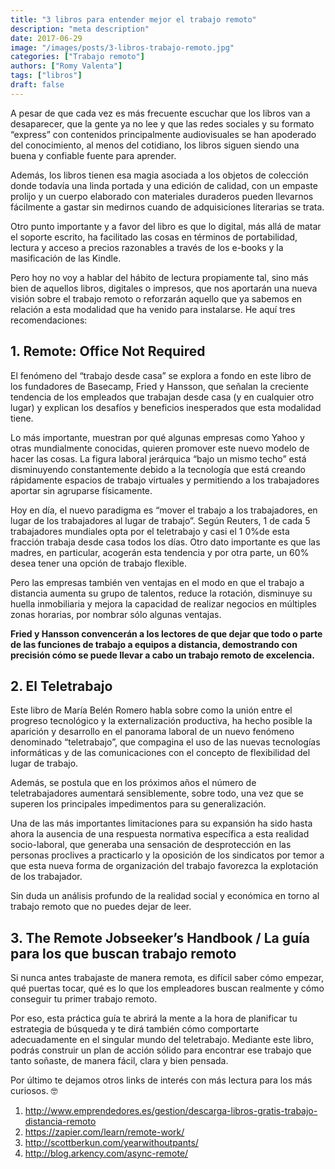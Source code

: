 ```yaml
---
title: "3 libros para entender mejor el trabajo remoto"
description: "meta description"
date: 2017-06-29
image: "/images/posts/3-libros-trabajo-remoto.jpg"
categories: ["Trabajo remoto"]
authors: ["Romy Valenta"]
tags: ["libros"]
draft: false
---
```


A pesar de que cada vez es más frecuente escuchar que los libros van a desaparecer, que la gente ya no lee y que las redes sociales y su formato “express” con contenidos principalmente audiovisuales se han apoderado del conocimiento, al menos del cotidiano, los libros siguen siendo una buena y confiable fuente para aprender.

Además, los libros tienen esa magia asociada a los objetos de colección donde todavía una linda portada y una edición de calidad, con un empaste prolijo y un cuerpo elaborado con materiales duraderos pueden llevarnos fácilmente a gastar sin medirnos cuando de adquisiciones literarias se trata.

Otro punto importante y a favor del libro es que lo digital, más allá de matar el soporte escrito, ha facilitado las cosas en términos de portabilidad, lectura y acceso a precios razonables a través de los e-books y la masificación de las Kindle.

Pero hoy no voy a hablar del hábito de lectura propiamente tal, sino más bien de aquellos libros, digitales o impresos, que nos aportarán una nueva visión sobre el trabajo remoto o reforzarán aquello que ya sabemos en relación a esta modalidad que ha venido para instalarse. He aquí tres recomendaciones:

## 1. Remote: Office Not Required
El fenómeno del “trabajo desde casa” se explora a fondo en este libro de los fundadores de Basecamp, Fried y Hansson, que señalan la creciente tendencia de los empleados que trabajan desde casa (y en cualquier otro lugar) y explican los desafíos y beneficios inesperados que esta modalidad tiene.

Lo más importante, muestran por qué algunas empresas como Yahoo y otras mundialmente conocidas, quieren promover este nuevo modelo de hacer las cosas. La figura laboral jerárquica “bajo un mismo techo” está disminuyendo constantemente debido a la tecnología que está creando rápidamente espacios de trabajo virtuales y permitiendo a los trabajadores aportar sin agruparse físicamente.

Hoy en día, el nuevo paradigma es “mover el trabajo a los trabajadores, en lugar de los trabajadores al lugar de trabajo”. Según Reuters, 1 de cada 5 trabajadores mundiales opta por el teletrabajo y casi el 1 0%de esta fracción trabaja desde casa todos los días. Otro dato importante es que las madres, en particular, acogerán esta tendencia y por otra parte, un 60% desea tener una opción de trabajo flexible.

Pero las empresas también ven ventajas en el modo en que el trabajo a distancia aumenta su grupo de talentos, reduce la rotación, disminuye su huella inmobiliaria y mejora la capacidad de realizar negocios en múltiples zonas horarias, por nombrar sólo algunas ventajas.

**Fried y Hansson convencerán a los lectores de que dejar que todo o parte de las funciones de trabajo a equipos a distancia, demostrando con precisión cómo se puede llevar a cabo un trabajo remoto de excelencia.**

## 2. El Teletrabajo

Este libro de María Belén Romero habla sobre como la unión entre el progreso tecnológico y la externalización productiva, ha hecho posible la aparición y desarrollo en el panorama laboral de un nuevo fenómeno denominado “teletrabajo”, que compagina el uso de las nuevas tecnologías informáticas y de las comunicaciones con el concepto de flexibilidad del lugar de trabajo.

Además, se postula que en los próximos años el número de teletrabajadores aumentará sensiblemente, sobre todo, una vez que se superen los principales impedimentos para su generalización.

Una de las más importantes limitaciones para su expansión ha sido hasta ahora la ausencia de una respuesta normativa específica a esta realidad socio-laboral, que generaba una sensación de desprotección en las personas proclives a practicarlo y la oposición de los sindicatos por temor a que esta nueva forma de organización del trabajo favorezca la explotación de los trabajador.

Sin duda un análisis profundo de la realidad social y económica en torno al trabajo remoto que no puedes dejar de leer.

## 3. The Remote Jobseeker’s Handbook / La guía para los que buscan trabajo remoto

Si nunca antes trabajaste de manera remota, es difícil saber cómo empezar, qué puertas tocar, qué es lo que los empleadores buscan realmente y cómo conseguir tu primer trabajo remoto.

Por eso, esta práctica guía te abrirá la mente a la hora de planificar tu estrategia de búsqueda y te dirá también cómo comportarte adecuadamente en el singular mundo del teletrabajo. Mediante este libro, podrás construir un plan de acción sólido para encontrar ese trabajo que tanto soñaste, de manera fácil, clara y bien pensada.

Por último te dejamos otros links de interés con más lectura para los más curiosos. 🤓

1. http://www.emprendedores.es/gestion/descarga-libros-gratis-trabajo-distancia-remoto
2.  https://zapier.com/learn/remote-work/
3. http://scottberkun.com/yearwithoutpants/
4. http://blog.arkency.com/async-remote/
